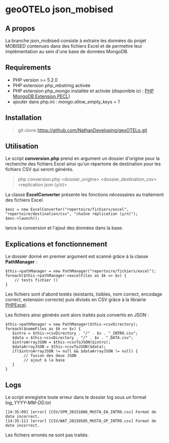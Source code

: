 # geoOTELo json_mobised

## A propos

La branche json_mobised consiste à extraire les données du projet MOBISED contenues dans des fichiers Excel et de permettre leur implémentation au sein d'une base de données MongoDB.

## Requirements

* PHP version >= 5.2.0
* PHP extension php_mbstring activée
* PHP extension php_mongo installée et activée (disponible ici : [PHP MongoDB Extension PECL](https://pecl.php.net/package/mongodb))
* ajouter dans php.ini : *mongo.allow_empty_keys = 1*

## Installation

> git clone https://github.com/NathanDeveloping/geoOTELo.git

## Utilisation

Le script **conversion.php** prend en argument un dossier d'origine pour la recherche des fichiers Excel ainsi qu'un répertoire de destination pour les fichiers CSV qui seront générés.

> php conversion.php <dossier_origine> <dossier_destination_csv> <replication json (y/n)>

La classe **ExcelConverter** présente les fonctions nécessaires au traitement des fichiers Excel.


    $exc = new ExcelConverter("repertoire/fichiers/excel", "repertoire/destination/csv", "chaîne réplication (y/n)");
    $exc->launch();


lance la conversion et l'ajout des données dans la base.

## Explications et fonctionnement

Le dossier donné en premier argument est scanné grâce à la classe **PathManager** :

    $this->pathManager = new PathManager("repertoire/fichiers/excel");
    foreach($this->pathManager->excelFiles as $k => $v) {
        // tests fichier ()
    }
    
Les fichiers sont d'abord testés (existants, lisibles, nom correct, encodage correct, extension correcte) puis divisés en CSV grâce à la librairie [PHPExcel](https://github.com/PHPOffice/PHPExcel).

Les fichiers ainsi générés sont alors traités puis convertis en JSON :

    $this->pathManager = new PathManager($this->csvDirectory);
    foreach($nameFiles as $k => $v) {
       $intro = $this->csvDirectory . "/" . $v . "_INTRO.csv";
       $data = $this->csvDirectory . "/" . $v . "_DATA.csv";
       $introArrayJSON = $this->csvToJSON($intro);
       $dataArrayJSON = $this->csvToJSON($data);
       if($introArrayJSON != null && $dataArrayJSON != null) {
            // fusion des deux JSON
            // ajout à la base
       }
    }

## Logs

Le script enregistre toute erreur dans le dossier log sous un format *log_YYYY-MM-DD.txt*

    [14:35:09] [error] [CSV/SPM_20151006_MUSTA_EA_INTRO.csv] Format de date incorrect.
    [14:35:11] [error] [CSV/WAT_20150505_MUSTA_GP_INTRO.csv] Format de date incorrect.

Les fichiers erronés ne sont pas traités.
